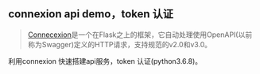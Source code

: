 ## connexion api demo，token 认证
> [Connecexion](https://github.com/zalando/connexion)是一个在Flask之上的框架，它自动处理使用OpenAPI(以前称为Swagger)定义的HTTP请求，支持规范的v2.0和v3.0。


利用connexion 快速搭建api服务，token 认证(python3.6.8)。